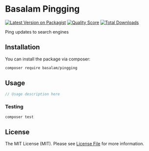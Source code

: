 # Basalam Pingging

[![Latest Version on Packagist](https://img.shields.io/packagist/v/basalam/pingging.svg?style=flat-square)](https://packagist.org/packages/basalam/pingging) 
[![Quality Score](https://img.shields.io/scrutinizer/g/basalam/laravel-pingging/.svg?style=flat-square)](https://scrutinizer-ci.com/g/basalam/laravel-pingging/)
[![Total Downloads](https://img.shields.io/packagist/dt/basalam/pingging.svg?style=flat-square)](https://packagist.org/packages/basalam/pingging)

Ping updates to search engines

## Installation

You can install the package via composer:

```bash
composer require basalam/pingging
```

## Usage

``` php
// Usage description here
```

### Testing

``` bash
composer test
```

## License

The MIT License (MIT). Please see [License File](LICENSE.md) for more information.
